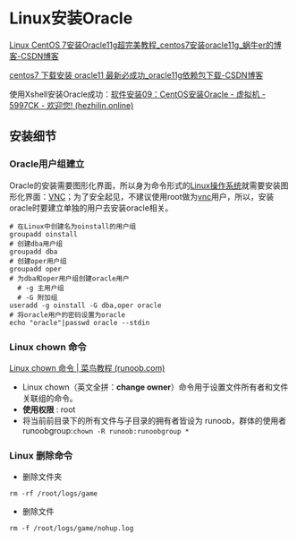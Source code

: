 # Linux安装Oracle
[Linux CentOS 7安装Oracle11g超完美教程_centos7安装oracle11g_蜗牛er的博客-CSDN博客](https://blog.csdn.net/qq_37768368/article/details/121384247)

[centos7 下载安装 oracle11 最新必成功_oracle11g依赖包下载-CSDN博客](https://blog.csdn.net/secretWHD/article/details/117847099)

使用Xshell安装Oracle成功：[软件安装09：CentOS安装Oracle - 虚拟机 - 5997CK - 欢迎您! (hezhilin.online)](https://hezhilin.online/forum.php?mod=viewthread&tid=55&extra=)
## 安装细节
### Oracle用户组建立
Oracle的安装需要图形化界面，所以身为命令形式的[Linux操作系统](https://baike.baidu.com/item/Linux)就需要安装图形化界面：[VNC](https://baike.baidu.com/item/VNC/2906305?fr=aladdin)；为了安全起见，不建议使用root做为[vnc](https://so.csdn.net/so/search?q=vnc&spm=1001.2101.3001.7020)用户，所以，安装oracle时要建立单独的用户去安装oracle相关。
```Linux
# 在Linux中创建名为oinstall的用户组
groupadd oinstall
# 创建dba用户组
groupadd dba
# 创建oper用户组
groupadd oper
# 为dba和oper用户组创建oracle用户
  # -g 主用户组
  # -G 附加组
useradd -g oinstall -G dba,oper oracle
# 将oracle用户的密码设置为oracle
echo "oracle"|passwd oracle --stdin
```
### Linux chown 命令
[Linux chown 命令 | 菜鸟教程 (runoob.com)](https://www.runoob.com/linux/linux-comm-chown.html)
- Linux chown（英文全拼：**change owner**）命令用于设置文件所有者和文件关联组的命令。
- **使用权限** : root
- 将当前前目录下的所有文件与子目录的拥有者皆设为 runoob，群体的使用者 runoobgroup:```chown -R runoob:runoobgroup * ```
### Linux 删除命令
- 删除文件夹
```vim
rm -rf /root/logs/game
```
- 删除文件
```
rm -f /root/logs/game/nohup.log
```

